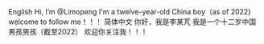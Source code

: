 English
Hi, I’m @Limopeng
I'm a twelve-year-old China boy（as of 2022)
welcome to follow me！！！
简体中文
你好，我是李某芃
我是一个十二岁中国男孩男孩（截至2022）
欢迎你关注我！！！
<!---
Limopeng/Limopeng is a ✨ special ✨ repository because its `README.md` (this file) appears on your GitHub profile.
You can click the Preview link to take a look at your changes.
--->
